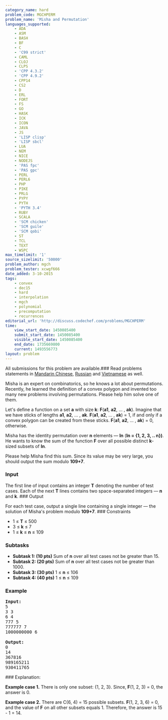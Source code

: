 ```yaml
---
category_name: hard
problem_code: MGCHPERM
problem_name: 'Misha and Permutation'
languages_supported:
    - ADA
    - ASM
    - BASH
    - BF
    - C
    - 'C99 strict'
    - CAML
    - CLOJ
    - CLPS
    - 'CPP 4.3.2'
    - 'CPP 4.9.2'
    - CPP14
    - CS2
    - D
    - ERL
    - FORT
    - FS
    - GO
    - HASK
    - ICK
    - ICON
    - JAVA
    - JS
    - 'LISP clisp'
    - 'LISP sbcl'
    - LUA
    - NEM
    - NICE
    - NODEJS
    - 'PAS fpc'
    - 'PAS gpc'
    - PERL
    - PERL6
    - PHP
    - PIKE
    - PRLG
    - PYPY
    - PYTH
    - 'PYTH 3.4'
    - RUBY
    - SCALA
    - 'SCM chicken'
    - 'SCM guile'
    - 'SCM qobi'
    - ST
    - TCL
    - TEXT
    - WSPC
max_timelimit: '1'
source_sizelimit: '50000'
problem_author: mgch
problem_tester: xcwgf666
date_added: 3-10-2015
tags:
    - convex
    - dec15
    - hard
    - interpolation
    - mgch
    - polynomial
    - precomputation
    - recurrences
editorial_url: 'http://discuss.codechef.com/problems/MGCHPERM'
time:
    view_start_date: 1450085400
    submit_start_date: 1450085400
    visible_start_date: 1450085400
    end_date: 1735669800
    current: 1493556773
layout: problem
---
```

All submissions for this problem are available.###  Read problems statements in [Mandarin Chinese](http://www.codechef.com/download/translated/DEC15/mandarin/MGCHPERM.pdf), [Russian](http://www.codechef.com/download/translated/DEC15/russian/MGCHPERM.pdf) and [Vietnamese](http://www.codechef.com/download/translated/DEC15/vietnamese/MGCHPERM.pdf) as well.

Misha is an expert on combinatorics, so he knows a lot about permutations. Recently, he learned the definition of a convex polygon and invented too many new problems involving permutations. Please help him solve one of them.

Let's define a function on a set **a** with size **k**: **F**(**a1**, **a2**, ... , **ak**). Imagine that we have sticks of lengths **a1**, **a2**, ... , **ak**. **F**(**a1**, **a2**, ... , **ak**) = 1, if and only if a convex polygon can be created from these sticks. **F**(**a1**, **a2**, ... , **ak**) = 0, otherwise.

Misha has the identity permutation over **n** elements — **In** (**In = {1, 2, 3, .. n})**. He wants to know the sum of the function **F** over all possible distinct **k**-sized subsets of **In**.

Please help Misha find this sum. Since its value may be very large, you should output the sum modulo **109+7**.

### Input

The first line of input contains an integer **T** denoting the number of test cases. Each of the next **T** lines contains two space-separated integers — **n** and **k**. ### Output

For each test case, output a single line containing a single integer — the solution of Misha's problem modulo **109+7**. ### Constraints

- 1 ≤ **T** ≤ 500
- 3 ≤ **k** ≤ 7
- 1 ≤ **k** ≤ **n** ≤ 109

### Subtasks

- **Subtask 1: (10 pts)** Sum of **n** over all test cases not be greater than 15.
- **Subtask 2: (20 pts)** Sum of **n** over all test cases not be greater than 1000.
- **Subtask 3: (30 pts)** 1 ≤ **n** ≤ 106
- **Subtask 4: (40 pts)** 1 ≤ **n** ≤ 109

### Example

<pre>
<b>Input:</b>
<tt>5
3 3
6 4
777 5
777777 7
1000000000 6
</tt>
<b>Output:</b>
<tt>0
14
367816
989165211
930411765</tt>
</pre>### Explanation:

**Example case 1.** There is only one subset: {1, 2, 3}. Since, **F**(1, 2, 3) = 0, the answer is 0.

**Example case 2.** There are C(6, 4) = 15 possible subsets. **F**(1, 2, 3, 6) = 0, and the value of **F** on all other subsets equals 1. Therefore, the answer is 15 - 1 = 14.
